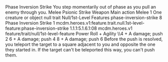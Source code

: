 <ability>
  <name>Phase Inversion Strike</name>
  <flavor>You step momentarily out of phase as you pull an enemy through you.</flavor>
  <keywords>
    <keyword>Melee</keyword>
    <keyword>Psionic</keyword>
    <keyword>Strike</keyword>
    <keyword>Weapon</keyword>
  </keywords>
  <type>Main action</type>
  <distance>Melee 1</distance>
  <target>One creature or object</target>
  <metadata>
    <class>null</class>
    <feature_type>trait</feature_type>
    <file_dpath>Null/1st-Level Features</file_dpath>
    <item_id>phase-inversion-strike</item_id>
    <item_index>8</item_index>
    <item_name>Phase Inversion Strike</item_name>
    <level>1</level>
    <scc>mcdm.heroes.v1:feature.trait.null.1st-level-feature:phase-inversion-strike</scc>
    <scdc>1.1.1:5.1.6.1:08</scdc>
    <source>mcdm.heroes.v1</source>
    <type>feature/trait/null/1st-level-feature</type>
  </metadata>
  <effects>
    <effect type="roll">
      <roll>Power Roll + Agility</roll>
      <t1>\\4 + A damage; push 2</t1>
      <t2>6 + A damage; push 4</t2>
      <t3>8 + A damage; push 6</t3>
    </effect>
    <effect type="mundane">Before the push is resolved, you teleport the target to a square adjacent to you and opposite the one they started in. If the target can&apos;t be teleported this way, you can&apos;t push them.</effect>
  </effects>
</ability>
